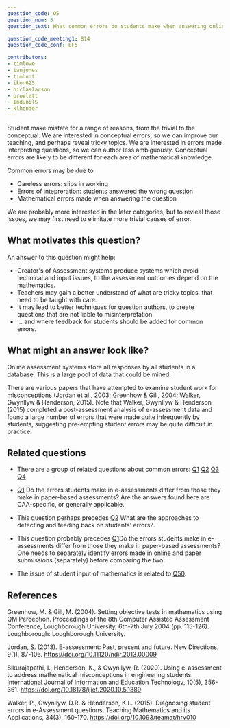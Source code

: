 ```yaml
---
question_code: Q5 
question_num: 5 
question_text: What common errors do students make when answering online assessment questions?

question_code_meeting1: B14 
question_code_conf: EF5 

contributors: 
- timlowe
- ianjones
- timhunt
- ikon625
- niclaslarson
- prowlett
- IndunilS
- klhender
---
```


Student make mistate for a range of reasons, from the trivial to the conceptual. We are interested in conceptual errors, so we can improve our teaching, and perhaps reveal tricky topics. We are interested in errors made interpreting questions, so we can author less ambiguously. Conceptual errors are likely to be different for each area of mathematical knowledge.

Common errors may be due to

- Careless errors: slips in working
- Errors of intepreration: students answered the wrong question
- Mathematical errors made when answering the question

We are probably more interested in the later categories, but to revieal those issues, we may first need to elimitate more trivial causes of error.

## What motivates this question?

An answer to this question might help:

- Creator's of Assessment systems produce systems which avoid technical and input issues, to the assessment outcomes depend on the mathematics.
- Teachers may gain a better understand of what are tricky topics, that need to be taught with care.
- It may lead to better techniques for question authors, to create questions that are not liable to misinterpretation.
- ... and where feedback for students should be added for common errors.

## What might an answer look like?

Online assessment systems store all responses by all students in a database. This is a large pool of data that could be mined.

There are various papers that have attempted to examine student work for misconceptions (Jordan et al., 2003; Greenhow & Gill, 2004; Walker, Gwynllyw & Henderson, 2015). Note that Walker, Gwynllyw & Henderson (2015) completed a post-assessment analysis of e-assessment data and found a large number of errors that were made quite infrequently by students, suggesting pre-empting student errors may be quite difficult in practice.

## Related questions

* There are a group of related questions about common errors: [Q1](Q1) [Q2](Q2) [Q3](Q3) [Q4](Q4)

* [Q1](Q1) Do the errors students make in e-assessments differ from those they make in paper-based assessments? Are the answers found here are CAA-specific, or generally applicable.

* This question perhaps precedes [Q2](Q2) What are the approaches to detecting and feeding back on students' errors?.

* This question probably precedes [Q1](Q1)Do the errors students make in e-assessments differ from those they make in paper-based assessments?  One needs to separately identify errors made in online and paper submissions (separately) before comparing the two.

* The issue of student input of mathematics is related to [Q50](Q50).

## References

Greenhow, M. & Gill, M. (2004). Setting objective tests in mathematics using QM Perception. Proceedings of the 8th Computer Assisted Assessment Conference, Loughborough University, 6th-7th July 2004 (pp. 115-126). Loughborough: Loughborough University.

Jordan, S. (2013). E-assessment: Past, present and future. New Directions, 9(1), 87-106. https://doi.org/10.11120/ndir.2013.00009

Sikurajapathi, I., Henderson, K., & Gwynllyw, R. (2020). Using e-assessment to address mathematical misconceptions in engineering students. International Journal of Information and Education Technology, 10(5), 356-361. https://doi.org/10.18178/ijiet.2020.10.5.1389

Walker, P., Gwynllyw, D.R. & Henderson, K.L. (2015). Diagnosing student errors in e-Assessment questions. Teaching Mathematics and its Applications, 34(3), 160-170. https://doi.org/10.1093/teamat/hrv010
